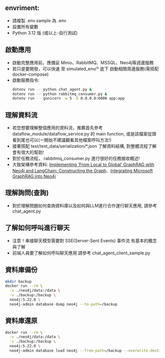 ## envriment:
   * 請複製 .env.sample 為 .env
   * 設置所有變數
   * Python 3.12 版 (或以上-自行測試)

## 啟動應用
   * 啟動完整應用前，應備妥 Minio、RabbitMQ、MSSQL、Neo4j等週邊服務
   * 若只是要開發，可以快速 至 simulated_env/* 底下 啟動相關周邊服務(需搭配docker-compose)
   * 啟動服務指令:
      ```sh
      dotenv run -- python chat_agent.py &
      dotenv run -- python rabbitmq_consumer.py &
      dotenv run -- gunicorn -w 5 -b 0.0.0.0:6000 app:app
      ```

## 理解資料流
   * 若您想要理解整個應用的資料流，推薦首先參考 dataflow_module/dataflow_service.py 的 main function, 或是該檔案從頭看到尾也可以(一開始不建議觀看其他檔案呼叫方法!)
   * 接著搭配 test/test_data/serialization/*.json 了解資料結構, 對整體流程了解會有很大的幫助!
   * 對於任務流程， rabbitmq_consumer.py 進行很好的任務接收概述!
   * 大致架構參考資料: [Implementing ‘From Local to Global’ GraphRAG with Neo4j and LangChain: Constructing the Graph](https://neo4j.com/developer-blog/global-graphrag-neo4j-langchain/)、[Integrating Microsoft GraphRAG into Neo4j](https://neo4j.com/developer-blog/microsoft-graphrag-neo4j/)

## 理解詢問(查詢)
   * 對於理解問題如何查詢資料庫以及如何與LLM進行合作運行聊天應用, 請參考 chat_agent.py

## 了解如何呼叫進行聊天
   * 注意！串接聊天模型需要對 SSE(Server-Sent Events) 事件流 有基本的概念與了解
   * 前端人員要了解如何呼叫聊天應用 請參考 chat_agent_client_sample.py



## 資料庫備份
```sh
mkdir backup
docker run --rm \
  -v ./neo4j/data:/data \
  -v ./backup:/backup \
  neo4j:5.22.0 \
  neo4j-admin database dump neo4j --to-path=/backup
```

## 資料庫還原

```sh
docker run --rm \
  -v ./neo4j/data:/data \
  -v ./backup:/backup \
  neo4j:5.22.0 \
  neo4j-admin database load neo4j --from-path=/backup --overwrite-destination
```